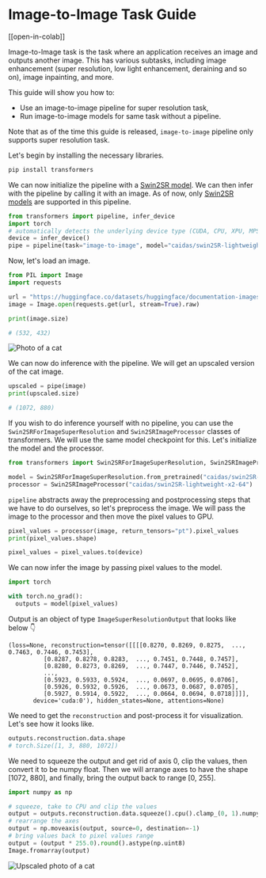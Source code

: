 <!--Copyright 2023 The HuggingFace Team. All rights reserved.

Licensed under the Apache License, Version 2.0 (the "License"); you may not use this file except in compliance with
the License. You may obtain a copy of the License at

http://www.apache.org/licenses/LICENSE-2.0

Unless required by applicable law or agreed to in writing, software distributed under the License is distributed on
an "AS IS" BASIS, WITHOUT WARRANTIES OR CONDITIONS OF ANY KIND, either express or implied. See the License for the
specific language governing permissions and limitations under the License.

⚠️ Note that this file is in Markdown but contain specific syntax for our doc-builder (similar to MDX) that may not be
rendered properly in your Markdown viewer.

-->

# Image-to-Image Task Guide

[[open-in-colab]]

Image-to-Image task is the task where an application receives an image and outputs another image. This has various subtasks, including image enhancement (super resolution, low light enhancement, deraining and so on), image inpainting, and more.

This guide will show you how to:
- Use an image-to-image pipeline for super resolution task,
- Run image-to-image models for same task without a pipeline.

Note that as of the time this guide is released, `image-to-image` pipeline only supports super resolution task.

Let's begin by installing the necessary libraries.

```bash
pip install transformers
```

We can now initialize the pipeline with a [Swin2SR model](https://huggingface.co/caidas/swin2SR-lightweight-x2-64). We can then infer with the pipeline by calling it with an image. As of now, only [Swin2SR models](https://huggingface.co/models?sort=trending&search=swin2sr) are supported in this pipeline.

```python
from transformers import pipeline, infer_device
import torch
# automatically detects the underlying device type (CUDA, CPU, XPU, MPS, etc.)
device = infer_device()
pipe = pipeline(task="image-to-image", model="caidas/swin2SR-lightweight-x2-64", device=device)
```

Now, let's load an image.

```python
from PIL import Image
import requests

url = "https://huggingface.co/datasets/huggingface/documentation-images/resolve/main/transformers/tasks/cat.jpg"
image = Image.open(requests.get(url, stream=True).raw)

print(image.size)
```
```bash
# (532, 432)
```
<div class="flex justify-center">
     <img src="https://huggingface.co/datasets/huggingface/documentation-images/resolve/main/transformers/tasks/cat.jpg" alt="Photo of a cat"/>
</div>

We can now do inference with the pipeline. We will get an upscaled version of the cat image.

```python
upscaled = pipe(image)
print(upscaled.size)
```
```bash
# (1072, 880)
```

If you wish to do inference yourself with no pipeline, you can use the `Swin2SRForImageSuperResolution` and `Swin2SRImageProcessor` classes of transformers. We will use the same model checkpoint for this. Let's initialize the model and the processor.

```python
from transformers import Swin2SRForImageSuperResolution, Swin2SRImageProcessor 

model = Swin2SRForImageSuperResolution.from_pretrained("caidas/swin2SR-lightweight-x2-64").to(device)
processor = Swin2SRImageProcessor("caidas/swin2SR-lightweight-x2-64")
```

`pipeline` abstracts away the preprocessing and postprocessing steps that we have to do ourselves, so let's preprocess the image. We will pass the image to the processor and then move the pixel values to GPU.

```python
pixel_values = processor(image, return_tensors="pt").pixel_values
print(pixel_values.shape)

pixel_values = pixel_values.to(device)
```

We can now infer the image by passing pixel values to the model.

```python
import torch

with torch.no_grad():
  outputs = model(pixel_values)
```
Output is an object of type `ImageSuperResolutionOutput` that looks like below 👇

```
(loss=None, reconstruction=tensor([[[[0.8270, 0.8269, 0.8275,  ..., 0.7463, 0.7446, 0.7453],
          [0.8287, 0.8278, 0.8283,  ..., 0.7451, 0.7448, 0.7457],
          [0.8280, 0.8273, 0.8269,  ..., 0.7447, 0.7446, 0.7452],
          ...,
          [0.5923, 0.5933, 0.5924,  ..., 0.0697, 0.0695, 0.0706],
          [0.5926, 0.5932, 0.5926,  ..., 0.0673, 0.0687, 0.0705],
          [0.5927, 0.5914, 0.5922,  ..., 0.0664, 0.0694, 0.0718]]]],
       device='cuda:0'), hidden_states=None, attentions=None)
```
We need to get the `reconstruction` and post-process it for visualization. Let's see how it looks like.

```python
outputs.reconstruction.data.shape
# torch.Size([1, 3, 880, 1072])
```

We need to squeeze the output and get rid of axis 0, clip the values, then convert it to be numpy float. Then we will arrange axes to have the shape [1072, 880], and finally, bring the output back to range [0, 255].

```python
import numpy as np

# squeeze, take to CPU and clip the values
output = outputs.reconstruction.data.squeeze().cpu().clamp_(0, 1).numpy()
# rearrange the axes
output = np.moveaxis(output, source=0, destination=-1)
# bring values back to pixel values range
output = (output * 255.0).round().astype(np.uint8)
Image.fromarray(output)
```
<div class="flex justify-center">
     <img src="https://huggingface.co/datasets/huggingface/documentation-images/resolve/main/transformers/tasks/cat_upscaled.png" alt="Upscaled photo of a cat"/>
</div>
